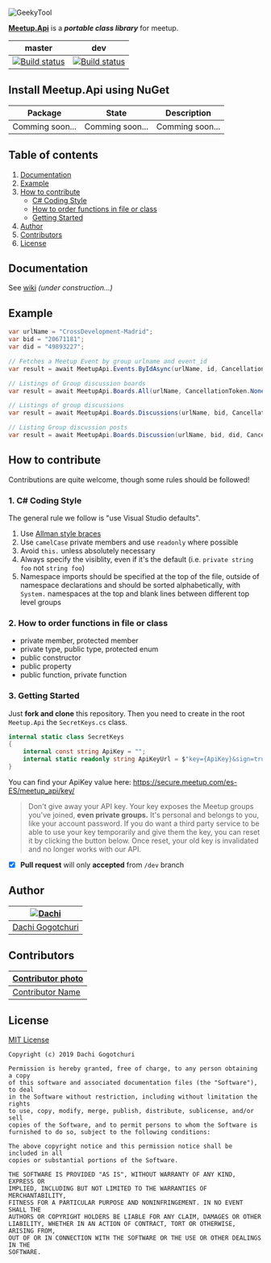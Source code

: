 ![GeekyTool](https://raw.github.com/soydachi/MeetupApi/master/assets/MeetupApiHeader.png)

[**Meetup.Api**](https://github.com/soydachi/MeetupApi) is a ***portable class library*** for meetup.

master | dev
-------|----
[![Build status](https://ci.appveyor.com/api/projects/status/jhp6tns3n84ytmk0?svg=true)](https://ci.appveyor.com/project/soydachi/meetupapi) | [![Build status](https://ci.appveyor.com/api/projects/status/jhp6tns3n84ytmk0?svg=true)](https://ci.appveyor.com/project/soydachi/meetupapi)

## Install Meetup.Api using NuGet

Package             | State | Description
--------------------|-------|--------------------------------------
Comming soon... | Comming soon... | Comming soon...

## Table of contents

1. [Documentation](https://github.com/soydachi/MeetupApi#documentation)
2. [Example](https://github.com/soydachi/MeetupApi#example)
3. [How to contribute](https://github.com/soydachi/MeetupApi#how-to-contribute)
    - [C# Coding Style](https://github.com/soydachi/MeetupApi#1-c#-coding-style)
    - [How to order functions in file or class](https://github.com/soydachi/MeetupApi#2-how-to-order-functions-in-file-or-class)
    - [Getting Started](https://github.com/soydachi/MeetupApi#3-getting-started)
4. [Author](https://github.com/soydachi/MeetupApi#author)
5. [Contributors](https://github.com/soydachi/MeetupApi#contributors)
5. [License](https://github.com/soydachi/MeetupApi#license)

## Documentation

See [wiki](https://github.com/soydachi/MeetupApi/wiki) _(under construction...)_

## Example

```csharp
var urlName = "CrossDevelopment-Madrid";
var bid = "20671181";
var did = "49893227";

// Fetches a Meetup Event by group urlname and event_id
var result = await MeetupApi.Events.ByIdAsync(urlName, id, CancellationToken.None);

// Listings of Group discussion boards
var result = await MeetupApi.Boards.All(urlName, CancellationToken.None);

// Listings of group discussions
var result = await MeetupApi.Boards.Discussions(urlName, bid, CancellationToken.None);

// Listing Group discussion posts
var result = await MeetupApi.Boards.Discussion(urlName, bid, did, CancellationToken.None);
```

## How to contribute

Contributions are quite welcome, though some rules should be followed!

### 1. C# Coding Style

The general rule we follow is "use Visual Studio defaults".

1. Use [Allman style braces](http://en.wikipedia.org/wiki/Indent_style#Allman_style)
2. Use `camelCase` private members and use `readonly` where possible
3. Avoid `this.` unless absolutely necessary
4. Always specify the visiblity, even if it's the default (i.e. `private string foo` not `string foo`)
5. Namespace imports should be specified at the top of the file, outside of namespace declarations and should be sorted alphabetically, with `System.` namespaces at the top and blank lines between different top level groups

### 2. How to order functions in file or class

- private member, protected member
- private type, public type, protected enum
- public constructor
- public property
- public function, private function

### 3. Getting Started
Just **fork and clone** this repository. Then you need to create in the root `Meetup.Api` the `SecretKeys.cs` class.

```csharp
internal static class SecretKeys
{
    internal const string ApiKey = "";
    internal static readonly string ApiKeyUrl = $"key={ApiKey}&sign=true";
}
```

You can find your ApiKey value here: https://secure.meetup.com/es-ES/meetup_api/key/

> Don't give away your API key. Your key exposes the Meetup groups you've joined, **even private groups.** It's personal and belongs to you, like your account password. If you do want a third party service to be able to use your key temporarily and give them the key, you can reset it by clicking the button below. Once reset, your old key is invalidated and no longer works with our API.

- [x] **Pull request** will only **accepted** from `/dev` branch

## Author

| [![Dachi](https://avatars1.githubusercontent.com/u/1771785?v=3&s=130)](https://github.com/soydachi) |
|---|
| [Dachi Gogotchuri](https://github.com/soydachi) |

## Contributors

| [Contributor photo]() |
|---|
| [Contributor Name]() |

## License

[MIT License](https://github.com/soydachi/MeetupApi/master/LICENSE)


    Copyright (c) 2019 Dachi Gogotchuri

    Permission is hereby granted, free of charge, to any person obtaining a copy
    of this software and associated documentation files (the "Software"), to deal
    in the Software without restriction, including without limitation the rights
    to use, copy, modify, merge, publish, distribute, sublicense, and/or sell
    copies of the Software, and to permit persons to whom the Software is
    furnished to do so, subject to the following conditions:

    The above copyright notice and this permission notice shall be included in all
    copies or substantial portions of the Software.

    THE SOFTWARE IS PROVIDED "AS IS", WITHOUT WARRANTY OF ANY KIND, EXPRESS OR
    IMPLIED, INCLUDING BUT NOT LIMITED TO THE WARRANTIES OF MERCHANTABILITY,
    FITNESS FOR A PARTICULAR PURPOSE AND NONINFRINGEMENT. IN NO EVENT SHALL THE
    AUTHORS OR COPYRIGHT HOLDERS BE LIABLE FOR ANY CLAIM, DAMAGES OR OTHER
    LIABILITY, WHETHER IN AN ACTION OF CONTRACT, TORT OR OTHERWISE, ARISING FROM,
    OUT OF OR IN CONNECTION WITH THE SOFTWARE OR THE USE OR OTHER DEALINGS IN THE
    SOFTWARE.


